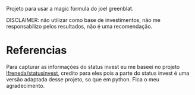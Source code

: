 
Projeto para usar a magic formula do joel greenblat.

DISCLAIMER: não utilizar como base de investimentos, não me responsabilizo pelos resultados, não é uma recomendação.

# Referencias
Para capturar as informações do status invest eu me baseei no projeto [lfreneda/statusinvest](https://github.com/lfreneda/statusinvest), credito para eles pois a parte do status invest é uma versão adaptada desse projeto, so que em python. Fica o meu agradecimento.


